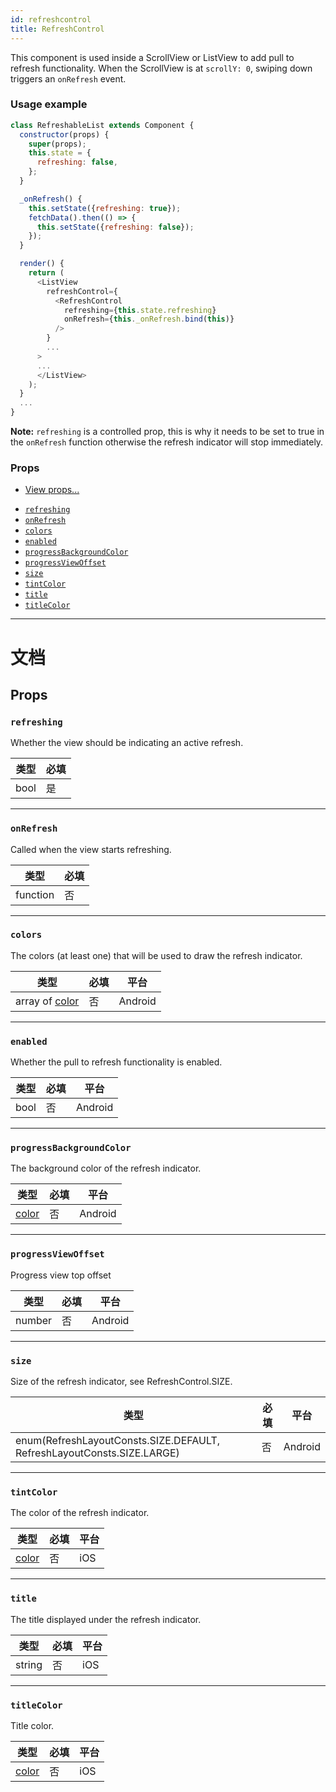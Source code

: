 ```yaml
---
id: refreshcontrol
title: RefreshControl
---
```


This component is used inside a ScrollView or ListView to add pull to refresh functionality. When the ScrollView is at `scrollY: 0`, swiping down triggers an `onRefresh` event.

### Usage example

```javascript
class RefreshableList extends Component {
  constructor(props) {
    super(props);
    this.state = {
      refreshing: false,
    };
  }

  _onRefresh() {
    this.setState({refreshing: true});
    fetchData().then(() => {
      this.setState({refreshing: false});
    });
  }

  render() {
    return (
      <ListView
        refreshControl={
          <RefreshControl
            refreshing={this.state.refreshing}
            onRefresh={this._onRefresh.bind(this)}
          />
        }
        ...
      >
      ...
      </ListView>
    );
  }
  ...
}
```

**Note:** `refreshing` is a controlled prop, this is why it needs to be set to true in the `onRefresh` function otherwise the refresh indicator will stop immediately.

### Props

* [View props...](view.md#props)

- [`refreshing`](refreshcontrol.md#refreshing)
- [`onRefresh`](refreshcontrol.md#onrefresh)
- [`colors`](refreshcontrol.md#colors)
- [`enabled`](refreshcontrol.md#enabled)
- [`progressBackgroundColor`](refreshcontrol.md#progressbackgroundcolor)
- [`progressViewOffset`](refreshcontrol.md#progressviewoffset)
- [`size`](refreshcontrol.md#size)
- [`tintColor`](refreshcontrol.md#tintcolor)
- [`title`](refreshcontrol.md#title)
- [`titleColor`](refreshcontrol.md#titlecolor)

---

# 文档

## Props

### `refreshing`

Whether the view should be indicating an active refresh.

| 类型 | 必填 |
| ---- | -------- |
| bool | 是      |

---

### `onRefresh`

Called when the view starts refreshing.

| 类型     | 必填 |
| -------- | -------- |
| function | 否       |

---

### `colors`

The colors (at least one) that will be used to draw the refresh indicator.

| 类型                        | 必填 | 平台 |
| --------------------------- | -------- | -------- |
| array of [color](colors.md) | 否       | Android  |

---

### `enabled`

Whether the pull to refresh functionality is enabled.

| 类型 | 必填 | 平台 |
| ---- | -------- | -------- |
| bool | 否       | Android  |

---

### `progressBackgroundColor`

The background color of the refresh indicator.

| 类型               | 必填 | 平台 |
| ------------------ | -------- | -------- |
| [color](colors.md) | 否       | Android  |

---

### `progressViewOffset`

Progress view top offset

| 类型   | 必填 | 平台 |
| ------ | -------- | -------- |
| number | 否       | Android  |

---

### `size`

Size of the refresh indicator, see RefreshControl.SIZE.

| 类型                                                                   | 必填 | 平台 |
| ---------------------------------------------------------------------- | -------- | -------- |
| enum(RefreshLayoutConsts.SIZE.DEFAULT, RefreshLayoutConsts.SIZE.LARGE) | 否       | Android  |

---

### `tintColor`

The color of the refresh indicator.

| 类型               | 必填 | 平台 |
| ------------------ | -------- | -------- |
| [color](colors.md) | 否       | iOS      |

---

### `title`

The title displayed under the refresh indicator.

| 类型   | 必填 | 平台 |
| ------ | -------- | -------- |
| string | 否       | iOS      |

---

### `titleColor`

Title color.

| 类型               | 必填 | 平台 |
| ------------------ | -------- | -------- |
| [color](colors.md) | 否       | iOS      |

